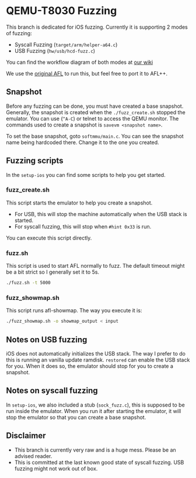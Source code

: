 QEMU-T8030 Fuzzing
===

This branch is dedicated for iOS fuzzing. Currently it is supporting 2 modes of fuzzing:
- Syscall Fuzzing (`target/arm/helper-a64.c`)
- USB Fuzzing     (`hw/usb/hcd-fuzz.c`)

You can find the workflow diagram of both modes at [our wiki](https://github.com/TrungNguyen1909/qemu-t8030/wiki/Fuzzing)

We use the [original AFL](https://github.com/google/AFL) to run this, but feel free to port it to AFL++.

## Snapshot
Before any fuzzing can be done, you must have created a base snapshot.
Generally, the snapshot is created when the `./fuzz_create.sh`
stopped the emulator. You can use (`^A-C`) or telnet to access the QEMU monitor.
The commands used to create a snapshot is `savevm <snapshot name>`.

To set the base snapshot, goto `softmmu/main.c`.
You can see the snapshot name being hardcoded there.
Change it to the one you created.

## Fuzzing scripts
In the `setup-ios` you can find some scripts to help you get started.

### fuzz\_create.sh
This script starts the emulator to help you create a snapshot.
- For USB, this will stop the machine automatically when the USB stack is started.
- For syscall fuzzing, this will stop when `#hint 0x33` is run.

You can execute this script directly.

### fuzz.sh
This script is used to start AFL normally to fuzz.
The default timeout might be a bit strict so I generally set it to 5s.
```sh
./fuzz.sh -t 5000
```

### fuzz\_showmap.sh
This script runs afl-showmap.
The way you execute it is:

```sh
./fuzz_showmap.sh -o showmap_output < input
```

## Notes on USB fuzzing
iOS does not automatically initializes the USB stack.
The way I prefer to do this is running an vanilla update ramdisk.
`restored` can enable the USB stack for you.
When it does so, the emulator should stop for you to create a snapshot.

## Notes on syscall fuzzing
In `setup-ios`, we also included a stub (`sock_fuzz.c`),
this is supposed to be run inside the emulator.
When you run it after starting the emulator,
it will stop the emulator so that you can create a base snapshot.

## Disclaimer
- This branch is currently very raw and is a huge mess.
Please be an advised reader.
- This is committed at the last known good state of syscall fuzzing.
USB fuzzing might not work out of box.
